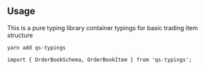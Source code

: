 ## Usage
This is a pure typing library container typings for basic trading item structure
```
yarn add qs-typings

import { OrderBookSchema, OrderBookItem } from 'qs-typings';
```
